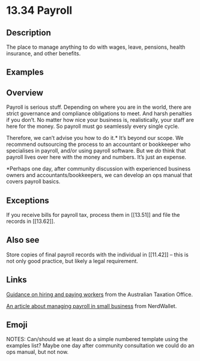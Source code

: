 # 13.34 Payroll

## Description

The place to manage anything to do with wages, leave, pensions, health insurance, and other benefits.

## Examples

## Overview

Payroll is serious stuff. Depending on where you are in the world, there are strict governance and compliance obligations to meet. And harsh penalties if you don’t. No matter how nice your business is, realistically, your staff are here for the money. So payroll must go seamlessly every single cycle.

Therefore, we can’t advise you how to do it.\* It’s beyond our scope. We recommend outsourcing the process to an accountant or bookkeeper who specialises in payroll, and/or using payroll software. But we _do_ think that payroll lives over here with the money and numbers. It’s just an expense.

\*Perhaps one day, after community discussion with experienced business owners and accountants/bookkeepers, we can develop an ops manual that covers payroll basics.

## Exceptions

If you receive bills for payroll tax, process them in [[13.51]] and file the records in [[13.62]].

## Also see

Store copies of final payroll records with the individual in [[11.42]] – this is not only good practice, but likely a legal requirement.


## Links

[Guidance on hiring and paying workers](https://www.ato.gov.au/businesses-and-organisations/hiring-and-paying-your-workers) from the Australian Taxation Office.

[An article about managing payroll in small business](https://www.nerdwallet.com/article/small-business/how-to-manage-payroll-for-your-small-business) from NerdWallet.

## Emoji

NOTES:
Can/should we at least do a simple numbered template using the examples list?
Maybe one day after community consultation we could do an ops manual, but not now.
